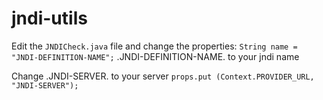 jndi-utils
==========
Edit the `JNDICheck.java` file and change the properties:
`String name = "JNDI-DEFINITION-NAME";` .JNDI-DEFINITION-NAME. to  your jndi name

Change .JNDI-SERVER. to your server
`props.put (Context.PROVIDER_URL, "JNDI-SERVER");`